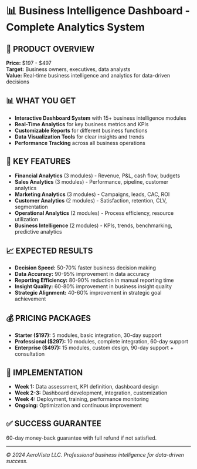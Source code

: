# 📊 Business Intelligence Dashboard - Complete Analytics System

## 🎯 **PRODUCT OVERVIEW**
**Price:** $197 - $497  
**Target:** Business owners, executives, data analysts  
**Value:** Real-time business intelligence and analytics for data-driven decisions  

## 📊 **WHAT YOU GET**
- **Interactive Dashboard System** with 15+ business intelligence modules
- **Real-Time Analytics** for key business metrics and KPIs
- **Customizable Reports** for different business functions
- **Data Visualization Tools** for clear insights and trends
- **Performance Tracking** across all business operations

## 🚀 **KEY FEATURES**
- **Financial Analytics** (3 modules) - Revenue, P&L, cash flow, budgets
- **Sales Analytics** (3 modules) - Performance, pipeline, customer analytics
- **Marketing Analytics** (3 modules) - Campaigns, leads, CAC, ROI
- **Customer Analytics** (2 modules) - Satisfaction, retention, CLV, segmentation
- **Operational Analytics** (2 modules) - Process efficiency, resource utilization
- **Business Intelligence** (2 modules) - KPIs, trends, benchmarking, predictive analytics

## 📈 **EXPECTED RESULTS**
- **Decision Speed:** 50-70% faster business decision making
- **Data Accuracy:** 90-95% improvement in data accuracy
- **Reporting Efficiency:** 80-90% reduction in manual reporting time
- **Insight Quality:** 60-80% improvement in business insight quality
- **Strategic Alignment:** 40-60% improvement in strategic goal achievement

## 💰 **PRICING PACKAGES**
- **Starter ($197):** 5 modules, basic integration, 30-day support
- **Professional ($297):** 10 modules, complete integration, 60-day support
- **Enterprise ($497):** 15 modules, custom design, 90-day support + consultation

## 🎯 **IMPLEMENTATION**
- **Week 1:** Data assessment, KPI definition, dashboard design
- **Week 2-3:** Dashboard development, integration, customization
- **Week 4:** Deployment, training, performance monitoring
- **Ongoing:** Optimization and continuous improvement

## ✅ **SUCCESS GUARANTEE**
60-day money-back guarantee with full refund if not satisfied.

---
*© 2024 AeroVista LLC. Professional business intelligence for data-driven success.*
